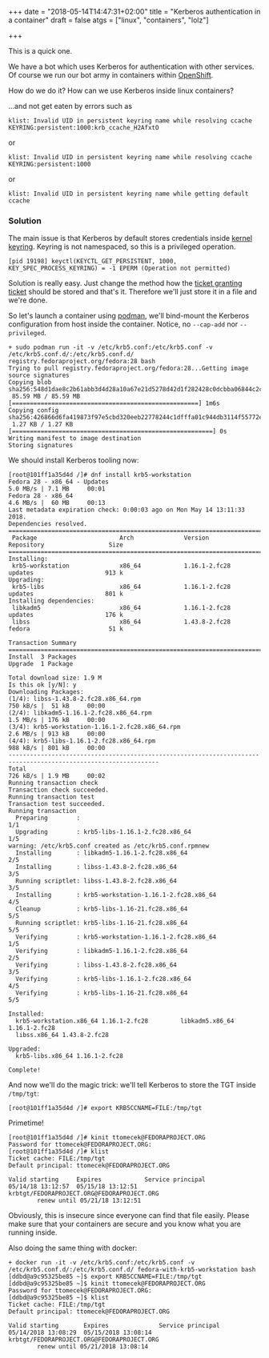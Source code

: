 +++
date = "2018-05-14T14:47:31+02:00"
title = "Kerberos authentication in a container"
draft = false
atgs = ["linux", "containers", "lolz"]

+++

This is a quick one.

We have a bot which uses Kerberos for authentication with other services. Of
course we run our bot army in containers within
[OpenShift](https://github.com/openshift/origin).

How do we do it? How can we use Kerberos inside linux containers?


<!--more-->

...and not get eaten by errors such as

```
klist: Invalid UID in persistent keyring name while resolving ccache KEYRING:persistent:1000:krb_ccache_H2AfxtO
```

or

```
klist: Invalid UID in persistent keyring name while resolving ccache KEYRING:persistent:1000
```

or

```
klist: Invalid UID in persistent keyring name while getting default ccache
```


### Solution

The main issue is that Kerberos by default stores credentials inside [kernel
keyring](http://man7.org/linux/man-pages/man7/keyrings.7.html). Keyring
is not namespaced, so this is a privileged operation.
```
[pid 19198] keyctl(KEYCTL_GET_PERSISTENT, 1000, KEY_SPEC_PROCESS_KEYRING) = -1 EPERM (Operation not permitted)
```

Solution is really easy. Just change the method how the [ticket granting ticket](https://web.mit.edu/kerberos/krb5-1.5/krb5-1.5.4/doc/krb5-admin/The-Ticket_002dGranting-Ticket.html)
should be stored and that's it. Therefore we'll just store it in a file and
we're done.

So let's launch a container using [podman](https://github.com/projectatomic/libpod/), we'll bind-mount the Kerberos configuration from host inside the container. Notice, no `--cap-add` nor `--privileged`.
```
+ sudo podman run -it -v /etc/krb5.conf:/etc/krb5.conf -v /etc/krb5.conf.d/:/etc/krb5.conf.d/ registry.fedoraproject.org/fedora:28 bash
Trying to pull registry.fedoraproject.org/fedora:28...Getting image source signatures
Copying blob sha256:548d1dae8c2b61abb3d4d28a10a67e21d5278d42d1f282428c0dcbba06844c2c
 85.59 MB / 85.59 MB [====================================================] 1m6s
Copying config sha256:426866d6fa419873f97e5cbd320eeb22778244c1dfffa01c944db3114f55772e
 1.27 KB / 1.27 KB [========================================================] 0s
Writing manifest to image destination
Storing signatures
```

We should install Kerberos tooling now:
```
[root@101ff1a35d4d /]# dnf install krb5-workstation
Fedora 28 - x86_64 - Updates                                                  5.0 MB/s | 7.1 MB     00:01
Fedora 28 - x86_64                                                            4.6 MB/s |  60 MB     00:13
Last metadata expiration check: 0:00:03 ago on Mon May 14 13:11:33 2018.
Dependencies resolved.
================================================================================================================
 Package                       Arch              Version                       Repository                  Size
================================================================================================================
Installing:
 krb5-workstation              x86_64            1.16.1-2.fc28                 updates                    913 k
Upgrading:
 krb5-libs                     x86_64            1.16.1-2.fc28                 updates                    801 k
Installing dependencies:
 libkadm5                      x86_64            1.16.1-2.fc28                 updates                    176 k
 libss                         x86_64            1.43.8-2.fc28                 fedora                      51 k

Transaction Summary
================================================================================================================
Install  3 Packages
Upgrade  1 Package

Total download size: 1.9 M
Is this ok [y/N]: y
Downloading Packages:
(1/4): libss-1.43.8-2.fc28.x86_64.rpm                                           750 kB/s |  51 kB     00:00
(2/4): libkadm5-1.16.1-2.fc28.x86_64.rpm                                        1.5 MB/s | 176 kB     00:00
(3/4): krb5-workstation-1.16.1-2.fc28.x86_64.rpm                                2.6 MB/s | 913 kB     00:00
(4/4): krb5-libs-1.16.1-2.fc28.x86_64.rpm                                       988 kB/s | 801 kB     00:00
----------------------------------------------------------------------------------------------------------------
Total                                                                           726 kB/s | 1.9 MB     00:02
Running transaction check
Transaction check succeeded.
Running transaction test
Transaction test succeeded.
Running transaction
  Preparing        :                                                                                        1/1
  Upgrading        : krb5-libs-1.16.1-2.fc28.x86_64                                                         1/5
warning: /etc/krb5.conf created as /etc/krb5.conf.rpmnew
  Installing       : libkadm5-1.16.1-2.fc28.x86_64                                                          2/5
  Installing       : libss-1.43.8-2.fc28.x86_64                                                             3/5
  Running scriptlet: libss-1.43.8-2.fc28.x86_64                                                             3/5
  Installing       : krb5-workstation-1.16.1-2.fc28.x86_64                                                  4/5
  Cleanup          : krb5-libs-1.16-21.fc28.x86_64                                                          5/5
  Running scriptlet: krb5-libs-1.16-21.fc28.x86_64                                                          5/5
  Verifying        : krb5-workstation-1.16.1-2.fc28.x86_64                                                  1/5
  Verifying        : libkadm5-1.16.1-2.fc28.x86_64                                                          2/5
  Verifying        : libss-1.43.8-2.fc28.x86_64                                                             3/5
  Verifying        : krb5-libs-1.16.1-2.fc28.x86_64                                                         4/5
  Verifying        : krb5-libs-1.16-21.fc28.x86_64                                                          5/5

Installed:
  krb5-workstation.x86_64 1.16.1-2.fc28         libkadm5.x86_64 1.16.1-2.fc28
  libss.x86_64 1.43.8-2.fc28

Upgraded:
  krb5-libs.x86_64 1.16.1-2.fc28

Complete!
```

And now we'll do the magic trick: we'll tell Kerberos to store the TGT inside `/tmp/tgt`:
```
[root@101ff1a35d4d /]# export KRB5CCNAME=FILE:/tmp/tgt
```

Primetime!
```
[root@101ff1a35d4d /]# kinit ttomecek@FEDORAPROJECT.ORG
Password for ttomecek@FEDORAPROJECT.ORG:
[root@101ff1a35d4d /]# klist
Ticket cache: FILE:/tmp/tgt
Default principal: ttomecek@FEDORAPROJECT.ORG

Valid starting     Expires            Service principal
05/14/18 13:12:57  05/15/18 13:12:51  krbtgt/FEDORAPROJECT.ORG@FEDORAPROJECT.ORG
        renew until 05/21/18 13:12:51
```

Obviously, this is insecure since everyone can find that file easily. Please
make sure that your containers are secure and you know what you are running
inside.

Also doing the same thing with docker:
```
+ docker run -it -v /etc/krb5.conf:/etc/krb5.conf -v /etc/krb5.conf.d/:/etc/krb5.conf.d/ fedora-with-krb5-workstation bash
[ddbd@a9c95325be85 ~]$ export KRB5CCNAME=FILE:/tmp/tgt
[ddbd@a9c95325be85 ~]$ kinit ttomecek@FEDORAPROJECT.ORG
Password for ttomecek@FEDORAPROJECT.ORG:
[ddbd@a9c95325be85 ~]$ klist
Ticket cache: FILE:/tmp/tgt
Default principal: ttomecek@FEDORAPROJECT.ORG

Valid starting       Expires              Service principal
05/14/2018 13:08:29  05/15/2018 13:08:14  krbtgt/FEDORAPROJECT.ORG@FEDORAPROJECT.ORG
        renew until 05/21/2018 13:08:14
```
